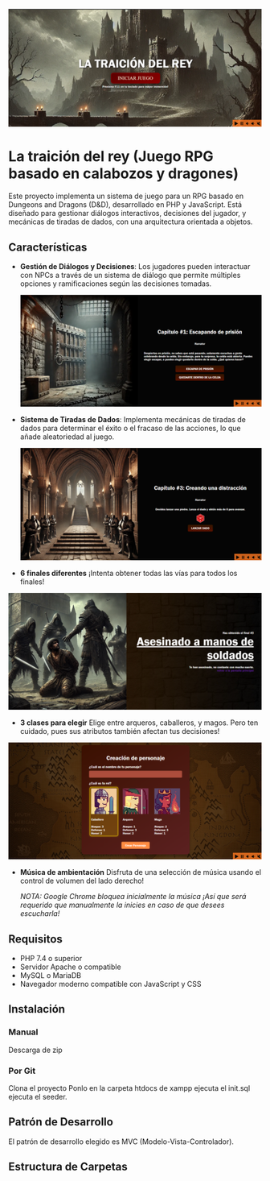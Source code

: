 ![La Traición Del Rey](main-screen.png)
# La traición del rey (Juego RPG basado en calabozos y dragones)
Este proyecto implementa un sistema de juego para un RPG basado en Dungeons and Dragons (D&D), desarrollado en PHP y JavaScript. Está diseñado para gestionar diálogos interactivos, decisiones del jugador, y mecánicas de tiradas de dados, con una arquitectura orientada a objetos.

## Características

- **Gestión de Diálogos y Decisiones**:
  Los jugadores pueden interactuar con NPCs a través de un sistema de diálogo que permite múltiples opciones y ramificaciones según las decisiones tomadas.

  ![Gestión de Dialogos y Decisiones](dialog-system.png)

- **Sistema de Tiradas de Dados**:
  Implementa mecánicas de tiradas de dados para determinar el éxito o el fracaso de las acciones, lo que añade aleatoriedad al juego.

  ![D20](D20-demo.png)

- **6 finales diferentes**
  ¡Intenta obtener todas las vías para todos los finales!

![ending-demo](ending-demo.png)

- **3 clases para elegir**
  Elige entre arqueros, caballeros, y magos. Pero ten cuidado, pues sus atributos también afectan tus decisiones!

![character-selection-demo](character-selection-demo.png)

- **Música de ambientación**
  Disfruta de una selección de música usando el control de volumen del lado derecho!

  _NOTA: Google Chrome bloquea inicialmente la música ¡Así que será requerido que manualmente la inicies en caso de que desees escucharla!_

## Requisitos

- PHP 7.4 o superior
- Servidor Apache o compatible
- MySQL o MariaDB
- Navegador moderno compatible con JavaScript y CSS

## Instalación

### Manual

Descarga de zip

### Por Git

Clona el proyecto
Ponlo en la carpeta htdocs de xampp
ejecuta el init.sql
ejecuta el seeder.

## Patrón de Desarrollo

El patrón de desarrollo elegido es MVC (Modelo-Vista-Controlador).

## Estructura de Carpetas
